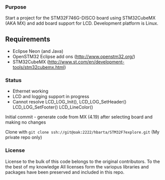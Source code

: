 ### Purpose ###
Start a project for the STM32F746G-DISCO board using STM32CubeMX (AKA MX) and
add board support for LCD. Development platform is Linux.

## Requirements ###
* Eclipse Neon (and Java)
* OpenSTM32 Eclipse add ons (http://www.openstm32.org/)
* STM32CubeMX (http://www.st.com/en/development-tools/stm32cubemx.html)

### Status ###
* Ethernet working
* LCD and logging support in progress
* Cannot resolve LCD_LOG_Init(), LCD_LOG_SetHeader() LCD_LOG_SetFooter() LCD_LineColor()

Initial commit - generate code from MX (4.19) after selecting board and making no changes

Clone with `git clone ssh://git@oak:2222/hbarta/STM32F7explore.git` (My private repo only)

### License ###
License to the bulk of this code belongs to the original contributors. To the the best of my knowledge 
All licenses form the variopus libraries and packages have been preserved and included in this repo.
